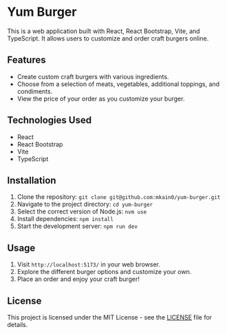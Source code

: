 # Yum Burger

This is a web application built with React, React Bootstrap, Vite, and TypeScript. 
It allows users to customize and order craft burgers online.

## Features

- Create custom craft burgers with various ingredients.
- Choose from a selection of meats, vegetables, additional toppings, and condiments.
- View the price of your order as you customize your burger.

## Technologies Used

- React
- React Bootstrap
- Vite
- TypeScript

## Installation

1. Clone the repository: `git clone git@github.com:mkain0/yum-burger.git`
2. Navigate to the project directory: `cd yum-burger`
3. Select the correct version of Node.js: `nvm use`
4. Install dependencies: `npm install`
5. Start the development server: `npm run dev`

## Usage

1. Visit `http://localhost:5173/` in your web browser.
2. Explore the different burger options and customize your own.
3. Place an order and enjoy your craft burger!

## License

This project is licensed under the MIT License - see the [LICENSE](LICENSE) file for details.

